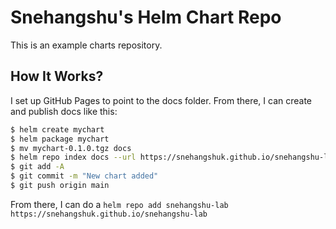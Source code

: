# Snehangshu's Helm Chart Repo

This is an example charts repository.

## How It Works?
I set up GitHub Pages to point to the docs folder. From there, I can create and publish docs like this:

```bash 
$ helm create mychart
$ helm package mychart
$ mv mychart-0.1.0.tgz docs
$ helm repo index docs --url https://snehangshuk.github.io/snehangshu-lab
$ git add -A
$ git commit -m "New chart added"
$ git push origin main
```

From there, I can do a `helm repo add snehangshu-lab https://snehangshuk.github.io/snehangshu-lab`
